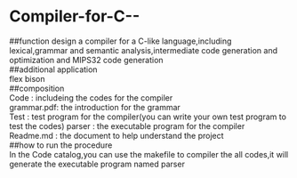 # Compiler-for-C--
##function
design a compiler for a C-like language,including lexical,grammar and semantic analysis,intermediate code generation and optimization and MIPS32 code generation  
##additional application  
flex bison  
##composition  
Code : includeing the codes for the compiler  
grammar.pdf: the introduction for the grammar  
Test : test program for the compiler(you can write your own test program to test the codes)
parser : the executable program for the compiler  
Readme.md : the document to help understand the project  
##how to run the procedure  
In the Code catalog,you can use the makefile to compiler the all codes,it will generate the executable program named parser  
